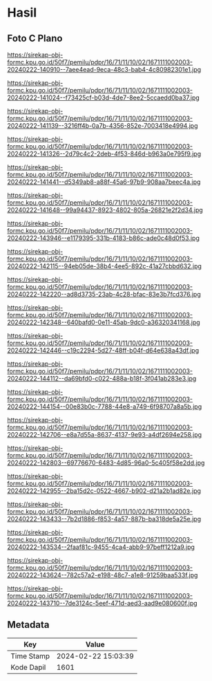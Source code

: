 # Hasil

## Foto C Plano

https://sirekap-obj-formc.kpu.go.id/50f7/pemilu/pdpr/16/71/11/10/02/1671111002003-20240222-140910--7aee4ead-9eca-48c3-bab4-4c80982301e1.jpg

https://sirekap-obj-formc.kpu.go.id/50f7/pemilu/pdpr/16/71/11/10/02/1671111002003-20240222-141024--f73425cf-b03d-4de7-8ee2-5ccaedd0ba37.jpg

https://sirekap-obj-formc.kpu.go.id/50f7/pemilu/pdpr/16/71/11/10/02/1671111002003-20240222-141139--3216ff4b-0a7b-4356-852e-7003418e4994.jpg

https://sirekap-obj-formc.kpu.go.id/50f7/pemilu/pdpr/16/71/11/10/02/1671111002003-20240222-141326--2d79c4c2-2deb-4f53-846d-b963a0e795f9.jpg

https://sirekap-obj-formc.kpu.go.id/50f7/pemilu/pdpr/16/71/11/10/02/1671111002003-20240222-141441--d5349ab8-a88f-45a6-97b9-908aa7beec4a.jpg

https://sirekap-obj-formc.kpu.go.id/50f7/pemilu/pdpr/16/71/11/10/02/1671111002003-20240222-141648--99a94437-8923-4802-805a-26821e2f2d34.jpg

https://sirekap-obj-formc.kpu.go.id/50f7/pemilu/pdpr/16/71/11/10/02/1671111002003-20240222-143946--e1179395-331b-4183-b86c-ade0c48d0f53.jpg

https://sirekap-obj-formc.kpu.go.id/50f7/pemilu/pdpr/16/71/11/10/02/1671111002003-20240222-142115--94eb05de-38b4-4ee5-892c-41a27cbbd632.jpg

https://sirekap-obj-formc.kpu.go.id/50f7/pemilu/pdpr/16/71/11/10/02/1671111002003-20240222-142220--ad8d3735-23ab-4c28-bfac-83e3b7fcd376.jpg

https://sirekap-obj-formc.kpu.go.id/50f7/pemilu/pdpr/16/71/11/10/02/1671111002003-20240222-142348--640bafd0-0e11-45ab-9dc0-a36320341168.jpg

https://sirekap-obj-formc.kpu.go.id/50f7/pemilu/pdpr/16/71/11/10/02/1671111002003-20240222-142446--c19c2294-5d27-48ff-b04f-d64e638a43df.jpg

https://sirekap-obj-formc.kpu.go.id/50f7/pemilu/pdpr/16/71/11/10/02/1671111002003-20240222-144112--da69bfd0-c022-488a-b18f-3f041ab283e3.jpg

https://sirekap-obj-formc.kpu.go.id/50f7/pemilu/pdpr/16/71/11/10/02/1671111002003-20240222-144154--00e83b0c-7788-44e8-a749-6f98707a8a5b.jpg

https://sirekap-obj-formc.kpu.go.id/50f7/pemilu/pdpr/16/71/11/10/02/1671111002003-20240222-142706--e8a7d55a-8637-4137-9e93-a4df2694e258.jpg

https://sirekap-obj-formc.kpu.go.id/50f7/pemilu/pdpr/16/71/11/10/02/1671111002003-20240222-142803--69776670-6483-4d85-96a0-5c405f58e2dd.jpg

https://sirekap-obj-formc.kpu.go.id/50f7/pemilu/pdpr/16/71/11/10/02/1671111002003-20240222-142955--2ba15d2c-0522-4667-b902-d21a2b1ad82e.jpg

https://sirekap-obj-formc.kpu.go.id/50f7/pemilu/pdpr/16/71/11/10/02/1671111002003-20240222-143433--7b2d1886-f853-4a57-887b-ba318de5a25e.jpg

https://sirekap-obj-formc.kpu.go.id/50f7/pemilu/pdpr/16/71/11/10/02/1671111002003-20240222-143534--2faaf81c-9455-4ca4-abb9-97beff1212a9.jpg

https://sirekap-obj-formc.kpu.go.id/50f7/pemilu/pdpr/16/71/11/10/02/1671111002003-20240222-143624--782c57a2-e198-48c7-a1e8-91259baa533f.jpg

https://sirekap-obj-formc.kpu.go.id/50f7/pemilu/pdpr/16/71/11/10/02/1671111002003-20240222-143710--7de3124c-5eef-471d-aed3-aad9e080600f.jpg


## Metadata

| Key        | Value               |
| ---------- | ------------------- |
| Time Stamp | 2024-02-22 15:03:39 |
| Kode Dapil | 1601                |



